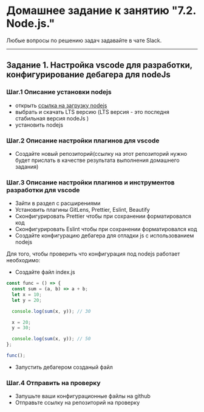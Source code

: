 # Домашнее задание к занятию "7.2. Node.js."

Любые вопросы по решению задач задавайте в чате Slack.

---

## Задание 1. Настройка vscode для разработки, конфигурирование дебагера для nodeJs

### Шаг.1 Описание установки nodejs

- открыть [ссылка на загрузку nodejs](https://nodejs.org/en/)
- выбрать и скачать LTS версию (LTS версия - это последня стабильная версия nodeJs )
- установить nodejs

### Шаг.2 Описание настройки плагинов для vscode

- Создайте новый репозиторий(ссылку на этот репозиторий нужно будет прислать в качестве результата выполнения домашнего задания)

### Шаг.3 Описание настройки плагинов и инструментов разработки для vscode

- Зайти в раздел с расширениями
- Установить плагины GitLens, Prettier, Eslint, Beautify
- Сконфигурировать Prettier чтобы при сохранении форматировался код
- Сконфигурировать Eslint чтобы при сохранении форматировался код
- Создайте конфигурацию дебагера для отладки js с использованием nodejs

Для того, чтобы проверить что конфигурация под nodejs работает необходимо:

- Создайте файл index.js

```javascript
const func = () => {
  const sum = (a, b) => a + b;
  let x = 10;
  let y = 20;

  console.log(sum(x, y)); // 30

  x = 20;
  y = 30;

  console.log(sum(x, y)); // 50
};

func();
```

- Запустить дебагером созданый файл

### Шаг.4 Отправить на проверку

- Запушьте ваши конфигурационные файлы на github
- Отправьте ссылку на репозиторий на проверку
